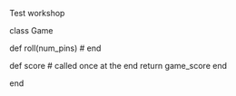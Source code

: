 Test workshop

class Game
  
  def roll(num_pins)
    # 
  end
  
  def score
    # called once at the end
    return game_score
  end
  
end